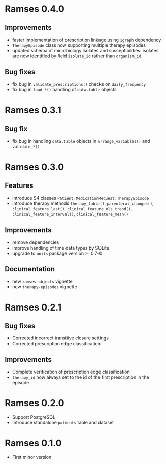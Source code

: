 

# Ramses 0.4.0

## Improvements

* faster implementation of prescription linkage using `igraph` dependency
* `TherapyEpisode` class now supporting multiple therapy episodes
* updated schema of microbiology isolates and susceptibilities: isolates are now identified by field `isolate_id` rather than `organism_id`

## Bug fixes

* fix bug in `validate_prescriptions()` checks on `daily_frequency`
* fix bug in `load_*()` handling of `data.table` objects 

# Ramses 0.3.1

## Bug fix

* fix bug in handling `data.table` objects in `arrange_variables()` and `validate_*()`

# Ramses 0.3.0

## Features

* introduce S4 classes `Patient`, `MedicationRequest`, `TherapyEpisode`
* introduce therapy methods `therapy_table()`, `parenteral_changes()`, `clinical_feature_last()`, `clinical_feature_ols_trend()`, `clinical_feature_interval()`, `clinical_feature_mean()`

## Improvements

* remove dependencies
* improve handling of time data types by SQLite
* upgrade to `units` package version >=0.7-0

## Documentation

* new `ramses-objects` vignette
* new `therapy-episodes` vignette

# Ramses 0.2.1

## Bug fixes

* Corrected incorrect transitive closure settings
* Corrected prescription edge classification

## Improvements

* Complete verification of prescription edge classification
* `therapy_id` now always set to the id of the first prescription in the episode

# Ramses 0.2.0

* Support PostgreSQL
* Introduce standalone `patients` table and dataset

# Ramses 0.1.0

* First minor version